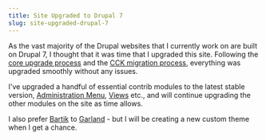 ```yaml
---
title: Site Upgraded to Drupal 7
slug: site-upgraded-drupal-7
---
```

As the vast majority of the Drupal websites that I currently work on are built on Drupal 7, I thought that it was time that I upgraded this site. Following the [core upgrade process](http://drupal.org/node/570162) and the [CCK migration process](http://drupal.org/node/1144136), everything was upgraded smoothly without any issues.

I've upgraded a handful of essential contrib modules to the latest stable version, [Administration Menu](http://drupal.org/project/admin_menu), [Views](http://drupal.org/project/views) etc., and will continue upgrading the other modules on the site as time allows.

I also prefer [Bartik](http://drupal.org/project/bartik) to [Garland](http://drupal.org/project/garland) - but I will be creating a new custom theme when I get a chance.